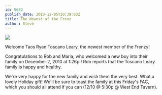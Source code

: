 ```yaml
---
id: 5682
publish_date: 2010-12-05T20:39:03Z
title: The Newest of the Frenz
author: Steve
---
```

![](http://www.flagstafffrenzy.org/wp-content/uploads/2010/12/taos-ryan-toscano-leary.jpg)

Welcome Taos Ryan Toscano Leary, the newest member of the Frenzy!

Congratulations to Rob and Maria, who welcomed a new boy into their family on December 2, 2010 at 1:26p!! Rob reports that the Toscano Leary family is happy and healthy.

We're very happy for the new family and wish them the very best. What a lovely Holiday gift! We'll be sure to toast the family at this Friday's FAC, which you should all attend if you can (12/10 @ 5:30p @ West End Tavern).